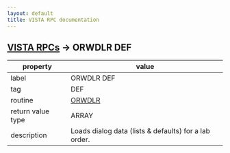 ```yaml
---
layout: default
title: VISTA RPC documentation
---
```




## [VISTA RPCs](TableOfContent.md) &#8594; ORWDLR DEF 

 property | value 
--- | --- 
 label | ORWDLR DEF
 tag | DEF
 routine | [ORWDLR](http://code.osehra.org/dox/Routine_ORWDLR_source.html)
 return value type | ARRAY
 description | Loads dialog data (lists & defaults) for a lab order.